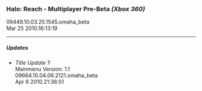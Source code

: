 ### Halo: Reach - Multiplayer Pre-Beta _(Xbox 360)_
09449.10.03.25.1545.omaha_beta  
Mar 25 2010.16:13:19  

---
##### Updates
* _Title Update 1:_  
Mainmenu Version: 1.1  
09664.10.04.06.2121.omaha_beta  
Apr  6 2010.21:36:51  